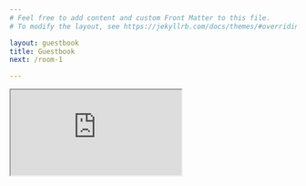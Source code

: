 ```yaml
---
# Feel free to add content and custom Front Matter to this file.
# To modify the layout, see https://jekyllrb.com/docs/themes/#overriding-theme-defaults

layout: guestbook
title: Guestbook
next: /room-1

---
```

<div class="guestbook-overlay"></div>
<iframe class="guestbook" src="https://docs.google.com/document/d/1oKw9eLh8_LR0asBbkPNqnvDdVetn1RRIPSrH2Ne3Cbs/edit?usp=sharing/pub?embedded=true"></iframe>